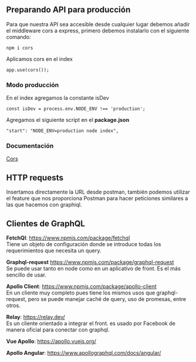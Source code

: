 ## Preparando API para producción

Para que nuestra API sea accesible desde cualquier lugar debemos añadir el middleware cors a express, primero debemos instalarlo con el siguiente comando:

```
npm i cors
```
  
Aplicamos cors en el index
```
app.use(cors());
```

### Modo producción

En el index agregamos la constante isDev
```
const isDev = process.env.NODE_ENV !== 'production';
```
Agregamos el siguiente script en el **package.json**
```
"start": "NODE_ENV=production node index",
```

### Documentación
[Cors](https://www.npmjs.com/package/cors#configuring-cors-w-dynamic-origin)

## HTTP requests

Insertamos directamente la URL desde postman, también podemos utilizar el feature que nos proporciona Postman para hacer peticiones similares a las que hacemos con graphiql.

## Clientes de GraphQL  

**FetchQl**: https://www.npmjs.com/package/fetchql  
Tiene un objeto de configuración donde se introduce todas los requerimientos que necesita un query.  

**Graphql-request** https://www.npmjs.com/package/graphql-request  
Se puede usar tanto en node como en un aplicativo de front. Es el más sencillo de usar.

**Apollo Client**: https://www.npmjs.com/package/apollo-client  
En un cliente muy completo pues tiene los mismos usos que graphql-request, pero se puede manejar caché de query, uso de promesas, entre otros.  

**Relay**: https://relay.dev/  
Es un cliente orientado a integrar el front. es usado por Facebook de manera oficial para conectar con graphql.  

**Vue Apollo**: https://apollo.vuejs.org/  

**Apollo Angular**: https://www.apollographql.com/docs/angular/
